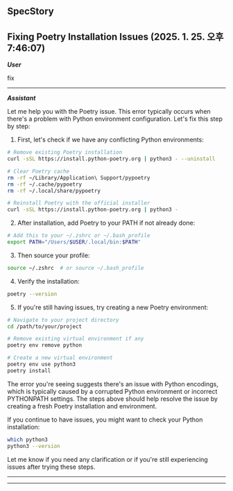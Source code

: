 ## SpecStory

## Fixing Poetry Installation Issues (2025. 1. 25. 오후 7:46:07)

_**User**_

fix

---

_**Assistant**_

Let me help you with the Poetry issue. This error typically occurs when there's a problem with Python environment configuration. Let's fix this step by step:

1. First, let's check if we have any conflicting Python environments:

```bash
# Remove existing Poetry installation
curl -sSL https://install.python-poetry.org | python3 - --uninstall

# Clear Poetry cache
rm -rf ~/Library/Application\ Support/pypoetry
rm -rf ~/.cache/pypoetry
rm -rf ~/.local/share/pypoetry

# Reinstall Poetry with the official installer
curl -sSL https://install.python-poetry.org | python3 -
```

2. After installation, add Poetry to your PATH if not already done:

```bash
# Add this to your ~/.zshrc or ~/.bash_profile
export PATH="/Users/$USER/.local/bin:$PATH"
```

3. Then source your profile:

```bash
source ~/.zshrc  # or source ~/.bash_profile
```

4. Verify the installation:

```bash
poetry --version
```

5. If you're still having issues, try creating a new Poetry environment:

```bash
# Navigate to your project directory
cd /path/to/your/project

# Remove existing virtual environment if any
poetry env remove python

# Create a new virtual environment
poetry env use python3
poetry install
```

The error you're seeing suggests there's an issue with Python encodings, which is typically caused by a corrupted Python environment or incorrect PYTHONPATH settings. The steps above should help resolve the issue by creating a fresh Poetry installation and environment.

If you continue to have issues, you might want to check your Python installation:

```bash
which python3
python3 --version
```

Let me know if you need any clarification or if you're still experiencing issues after trying these steps.

---



---

